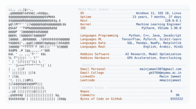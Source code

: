 <picture>
  <source srcset="https://raw.githubusercontent.com/mmazinjameel/mmazinjameel/main/dark_mode.svg?v=1751480119" media="(prefers-color-scheme: dark)">
  <img src="https://raw.githubusercontent.com/mmazinjameel/mmazinjameel/main/light_mode.svg?v=1751480119">
</picture>
